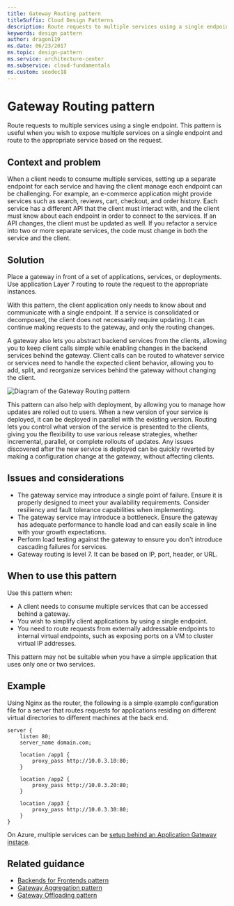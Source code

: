 ```yaml
---
title: Gateway Routing pattern
titleSuffix: Cloud Design Patterns
description: Route requests to multiple services using a single endpoint.
keywords: design pattern
author: dragon119
ms.date: 06/23/2017
ms.topic: design-pattern
ms.service: architecture-center
ms.subservice: cloud-fundamentals
ms.custom: seodec18
---
```


# Gateway Routing pattern

Route requests to multiple services using a single endpoint. This pattern is useful when you wish to expose multiple services on a single endpoint and route to the appropriate service based on the request.

## Context and problem

When a client needs to consume multiple services, setting up a separate endpoint for each service and having the client manage each endpoint can be challenging. For example, an e-commerce application might provide services such as search, reviews, cart, checkout, and order history. Each service has a different API that the client must interact with, and the client must know about each endpoint in order to connect to the services. If an API changes, the client must be updated as well. If you refactor a service into two or more separate services, the code must change in both the service and the client.

## Solution

Place a gateway in front of a set of applications, services, or deployments. Use application Layer 7 routing to route the request to the appropriate instances.

With this pattern, the client application only needs to know about and communicate with a single endpoint. If a service is consolidated or decomposed, the client does not necessarily require updating. It can continue making requests to the gateway, and only the routing changes.

A gateway also lets you abstract backend services from the clients, allowing you to keep client calls simple while enabling changes in the backend services behind the gateway. Client calls can be routed to whatever service or services need to handle the expected client behavior, allowing you to add, split, and reorganize services behind the gateway without changing the client.

![Diagram of the Gateway Routing pattern](./_images/gateway-routing.png)

This pattern can also help with deployment, by allowing you to manage how updates are rolled out to users. When a new version of your service is deployed, it can be deployed in parallel with the existing version. Routing lets you control what version of the service is presented to the clients, giving you the flexibility to use various release strategies, whether incremental, parallel, or complete rollouts of updates. Any issues discovered after the new service is deployed can be quickly reverted by making a configuration change at the gateway, without affecting clients.

## Issues and considerations

- The gateway service may introduce a single point of failure. Ensure it is properly designed to meet your availability requirements. Consider resiliency and fault tolerance capabilities when implementing.
- The gateway service may introduce a bottleneck. Ensure the gateway has adequate performance to handle load and can easily scale in line with your growth expectations.
- Perform load testing against the gateway to ensure you don't introduce cascading failures for services.
- Gateway routing is level 7. It can be based on IP, port, header, or URL.

## When to use this pattern

Use this pattern when:

- A client needs to consume multiple services that can be accessed behind a gateway.
- You wish to simplify client applications by using a single endpoint.
- You need to route requests from externally addressable endpoints to internal virtual endpoints, such as exposing ports on a VM to cluster virtual IP addresses.

This pattern may not be suitable when you have a simple application that uses only one or two services.

## Example

Using Nginx as the router, the following is a simple example configuration file for a server that routes requests for applications residing on different virtual directories to different machines at the back end.

```console
server {
    listen 80;
    server_name domain.com;

    location /app1 {
        proxy_pass http://10.0.3.10:80;
    }

    location /app2 {
        proxy_pass http://10.0.3.20:80;
    }

    location /app3 {
        proxy_pass http://10.0.3.30:80;
    }
}
```

On Azure, multiple services can be [setup behind an Application Gateway instace](/azure/application-gateway/tutorial-multiple-sites-cli).

## Related guidance

- [Backends for Frontends pattern](./backends-for-frontends.md)
- [Gateway Aggregation pattern](./gateway-aggregation.md)
- [Gateway Offloading pattern](./gateway-offloading.md)
